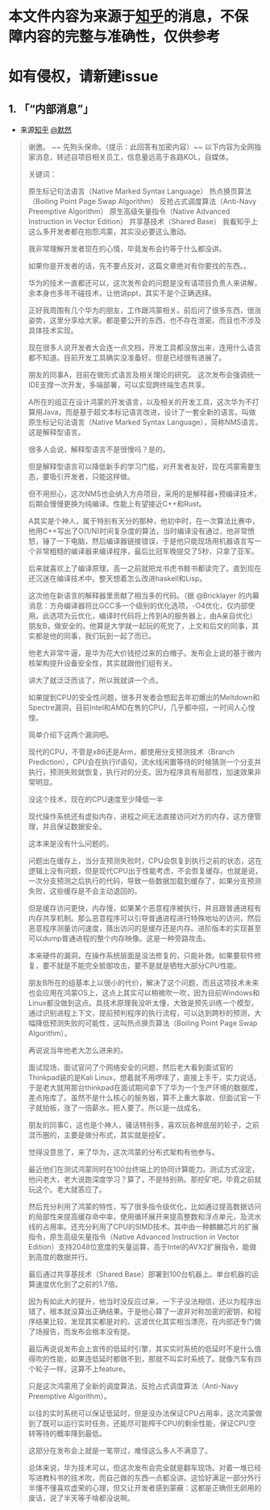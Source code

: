 # 本文件内容为来源于[知乎](zhihu.com)的消息，不保障内容的完整与准确性，仅供参考
# 如有侵权，请新建issue
## 1. 「“内部消息”」
  - 来源[知乎](https://www.zhihu.com/question/339615503/answer/789326145) [@默然](https://www.zhihu.com/people/moranzcw) 
  > 谢邀。 
  > ~~ 先狗头保命。（提示：此回答有加密内容）~~ 
   > 以下内容为全网独家消息，转述自项目相关员工，信息量远高于各路KOL，自媒体。
   > 
   > 关键词：
   > 
   > 原生标记句法语言（Native Marked Syntax Language）
   > 热点换页算法（Boiling Point Page Swap Algorithm）
   > 反抢占式调度算法（Anti-Navy Preemptive Algorithm）
   > 原生高级矢量指令（Native Advanced Instruction in Vector Edition）
   > 共享基技术（Shared Base）
   > 我看知乎上这么多开发者都在抱怨鸿蒙，其实没必要这么激动。
   > 
   > 我非常理解开发者现在的心情，毕竟发布会约等于什么都没讲。
   > 
   > 如果你是开发者的话，先不要点反对，这篇文章绝对有你要找的东西。。
   > 
   > 华为的技术一直都还可以，这次发布会的问题是没有请项目负责人来讲解，余本身也多年不碰技术，让他讲ppt，其实不是个正确选择。
   > 
   > 正好我周围有几个华为的朋友，工作跟鸿蒙相关。前后问了很多东西，很涨姿势，这里分享给大家。都是要公开的东西，也不存在泄密。而且也不涉及具体技术实现。
   > 
   > 现在很多人说开发者大会连一点文档，开发工具都没放出来，连用什么语言都不知道。目前开发工具确实没准备好。但是已经很有进展了。
   > 
   > 朋友的同事A，目前在做形式语言及相关理论的研究。
   > 这次发布会强调统一IDE支撑一次开发，多端部署，可以实现跨终端生态共享。
   > 
   > A所在的组正在设计鸿蒙的开发语言，以及相关的开发工具，这次华为不打算用Java，而是基于超文本标记语言改进，设计了一套全新的语言。叫做原生标记句法语言（Native Marked Syntax Language），简称NMS语言。 这是解释型语言。
   > 
   > 很多人会说，解释型语言不是很慢吗？是的。
   > 
   > 但是解释型语言可以降低新手的学习门槛，对开发者友好，现在鸿蒙需要生态，要吸引开发者，只能这样做。
   > 
   > 但不用担心，这次NMS也会纳入方舟项目，采用的是解释器+预编译技术，后期会慢慢更换为纯编译。性能上有望接近C++和Rust。
   > 
   > A其实是个神人，属于特别有天分的那种，他初中时，在一次算法比赛中，他用C++写出了O(1/N)时间复杂度的算法，当时编译没有通过，他非常愤怒，锤了一下电脑，然后编译器链接错误，于是他只能现场用机器语言写一个非常粗糙的编译器来编译程序，最后比冠军晚提交了5秒，只拿了亚军。
   > 
   > 后来就喜欢上了编译原理，高一之前就把龙书虎书鲸书都读完了。直到现在还沉迷在编译技术中。整天想着怎么改进haskell和Lisp。
   > 
   > 这次他在新语言的解释器里贡献了相当多的代码。（据 @Bricklayer 的内幕消息：方舟编译器将比GCC多一个级别的优化选项，-O4优化，仅内部使用。此选项为云优化，编译时代码将上传到A的服务器上，由A亲自优化）
   > 朋友B，做安全的。他算是大学就一起玩的死党了，上文和后文的同事，其实都是他的同事，我们玩到一起了而已。
   > 
   > 他老大非常牛逼，是华为花大价钱挖过来的白帽子。发布会上说的基于微内核架构提升设备安全性，其实就跟他们组有关。
   > 
   > 讲大了就泛泛而谈了，所以我就讲一个点。
   > 
   > 如果提到CPU的安全性问题，很多开发者会想起去年初爆出的Meltdown和Spectre漏洞，目前Intel和AMD在售的CPU，几乎都中招，一时间人心惶惶。
   > 
   > 简单介绍下这两个漏洞吧。
   > 
   > 现代的CPU，不管是x86还是Arm，都使用分支预测技术（Branch Prediction），CPU会在执行if语句，流水线闲置等待的时候猜测一个分支并执行，预测失败就恢复，执行对的分支。因为程序具有局部性，加速效果非常明显。
   > 
   > 没这个技术，现在的CPU速度至少降低一半
   > 
   > 现代操作系统还有虚拟内存，进程之间无法直接访问对方的内存，这方便管理，并且保证数据安全。
   > 
   > 这本来是没有什么问题的。
   > 
   > 问题出在缓存上，当分支预测失败时，CPU会恢复到执行之前的状态，这在逻辑上没有问题，但是现代CPU出于性能考虑，不会恢复缓存。也就是说，一次分支预测之后执行的代码，导致一些数据加载到缓存了，如果分支预测失败，这些缓存是不会主动退回的。
   > 
   > 但是缓存访问更快，内存慢，如果某个恶意程序被执行，并且跟普通进程有内存共享机制。那么恶意程序可以引导普通进程进行特殊地址的访问，然后恶意程序测量访问速度，猜出访问的是缓存还是内存。进阶版本的实现甚至可以dump普通进程的整个内存映像。这是一种旁路攻击。
   > 
   > 本来硬件的漏洞，在操作系统层面是没法修复的，只能补救。如果要软件修复，要不就是不能完全抵御攻击，要不是就是牺牲大部分CPU性能。
   > 
   > 朋友B所在的组基本上以很小的代价，解决了这个问题，而且这项技术未来也会应用在鸿蒙OS上，这点上其实可以稍微吹一吹，因为目前Windows和Linux都没做到这点。具技术原理我没听太懂，大致是预先训练一个模型，通过识别进程上下文，提前预判程序的执行流程，可以达到跨秒的预测，大幅降低预测失败的可能性，这叫热点换页算法（Boiling Point Page Swap Algorithm）。
   > 
   > 再说说当年他老大怎么进来的。
   > 
   > 面试现场，面试官问了个网络安全的问题，然后老大看到面试官的Thinkpad装的是Kali Linux，想着就不用啰嗦了，直接上手干，实力说话。于是老大就用那台thinkpad在面试期间拿下了华为一个生产环境的数据库，差点拖库了。虽然不是什么核心的服务器，算不上重大事故，但面试官一下子就拍板，涨了一倍薪水，把人要了。所以是一战成名。
   > 
   > 朋友的同事C，这也是个神人，骚话特别多，喜欢玩各种底层的轮子，之前混币圈的，主要是做分布式，其实就是挖矿。
   > 
   > 觉得没意思了，来了华为，这次鸿蒙的分布式架构有他参与。
   > 
   > 最近他们在测试鸿蒙同时在100台终端上的协同计算能力。测试方式没定，他问老大，老大说跑深度学习？算了，不是特别熟。那挖矿吧，毕竟之前就玩这个。老大就答应了。
   > 
   > 然后充分利用了鸿蒙的特性，写了很多指令级优化，比如通过提高数据访问的局部性来提高缓存命中率，使用循环展开来提高整数和浮点单元，及流水线的占用率。还充分利用了CPU的SIMD技术。其中由一种麒麟芯片的扩展指令，原生高级矢量指令（Native Advanced Instruction in Vector Edition）支持2048位宽度的矢量运算，高于Intel的AVX2扩展指令，能做到高度的数据并行。
   > 
   > 最后通过共享基技术（Shared Base）部署到100台机器上。单台机器的运算速度优化到了之前的1.7倍。
   > 
   > 因为有如此大的提升，他当时没反应过来，一下子没法相信，还以为程序出错了，根本就没算出正确结果。于是他心算了一波非对称加密的密钥，和程序结果比较，发现其实都是对的。这波优化其实相当漂亮，在内部还专门做了场报告，而发布会根本没有提。
   > 
   > 最后再说说发布会上宣传的低延时引擎，其实实时系统的低延时不是什么值得吹的性能，如果连低延时都做不到，那就不叫实时系统了。就像汽车有四个轮子一样，这算不上feature。
   > 
   > 只是这次鸿蒙用了全新的调度算法，反抢占式调度算法（Anti-Navy Preemptive Algorithm）。
   > 
   > 以往的实时系统可以保证低延时，但是没办法保证CPU占用率，这次鸿蒙做到了既可以运行实时任务，还能尽可能榨干CPU的剩余性能，保证CPU空转等待的概率降到最低。
   > 
   > 这部分在发布会上就是一笔带过，难怪这么多人不满意了。
   > 
   > 总体来说，华为技术可以，但这次发布会完全就是翻车现场。对着一堆已经写进教科书的技术吹，而自己做的东西一点都没讲。这恰好满足一部分外行半懂不懂喜欢虚荣的心理，但又让开发者感到蒙蔽：这都是正确但无卵用的废话，说了半天等于啥都没说啊。

